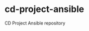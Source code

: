 # cd-project-ansible
CD Project Ansible repository

<!--
git add . && git commit -m 'cd-project: ansible' && git push origin main
-->